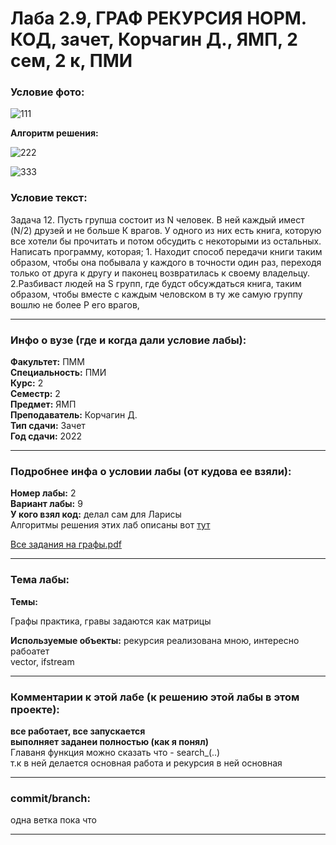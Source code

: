 # Лаба 2.9, ГРАФ РЕКУРСИЯ НОРМ. КОД, зачет, Корчагин Д., ЯМП, 2 сем, 2 к, ПМИ

<h3>Условие фото:</h3>


![111](https://user-images.githubusercontent.com/72470327/173736142-8ab68bc4-13f8-4b74-ba90-2e052bdc1d5e.jpg)


<b>Алгоритм решения:</b>

![222](https://user-images.githubusercontent.com/72470327/173736159-6de83102-b7a9-476c-9b43-13b85bce6c15.jpg)

![333](https://user-images.githubusercontent.com/72470327/173736165-d43d45ca-8086-46d5-a907-e770e73524be.jpg)


<h3>Условие текст:</h3>
<p>
Задача 12.
Пусть групша состоит из N человек. В ней каждый имест (N/2) друзей и не больше К врагов. У одного из них есть книга, которую все хотели бы прочитать и потом обсудить с некоторыми из остальных.
Написать программу, которая;
1. Находит способ передачи книги таким образом, чтобы она побывала у каждого в точности один раз, переходя только от друга к другу и паконец возвратилась к своему владельцу.
2.Разбиваст людей на S групп, где будст обсуждаться книга, таким образом, чтобы вместе с каждым человском в ту же самую группу вошлю не более Р его врагов,
</p>

<hr />
<h3>Инфо о вузе (где и когда дали условие лабы):</h3>
<b>Факультет:</b> ПММ
<br/>
<b>Специальность:</b> ПМИ
<br/>
<b>Курс:</b> 2
<br/>
<b>Семестр:</b> 2
<br/>
<b>Предмет:</b> ЯМП
<br/>
<b>Преподаватель:</b> Корчагин Д.
<br/>
<b>Тип сдачи:</b> Зачет
<br/>
<b>Год сдачи:</b> 2022

<hr />
<h3>Подробнее инфа о условии лабы (от кудова ее взяли):</h3>
<b>Номер лабы:</b> 2
<br/>
<b>Вариант лабы:</b> 9
<br/>
<b>У кого взял код:</b> делал сам для Ларисы
<br/>
Алгоритмы решения этих лаб описаны вот <a href="http://algolist.ru/olimp/gra_prb.php#z10" target="blank">тут</a>
<br/>

[Все задания на графы.pdf](https://github.com/maxim1770/graph_recursion_basic/files/8903462/default.pdf)

<hr />

<h3>Тема лабы:</h3>
<b>Темы:</b> 
<p>
  Графы практика, гравы задаются как матрицы
</p>
<b>Используемые объекты:</b>
 рекурсия реализована мною, интересно рабоатет <br>
 vector<int>, ifstream
<p>
  
</p>

<hr />

<h3>Комментарии к этой лабе (к решению этой лабы в этом проекте):</h3>
<p>
 <b>все работает, все запускается</b> <br/>
 <b>выполняет заданеи полностью (как я понял)</b> <br/>
  Главаня функция можно сказать что - search_(..)<br/>
  т.к в ней делается основная работа и рекурсия в ней основная
</p>

<hr />

<h3>commit/branch:</h3>
  <p>
    одна ветка пока что
</p>

<hr />

